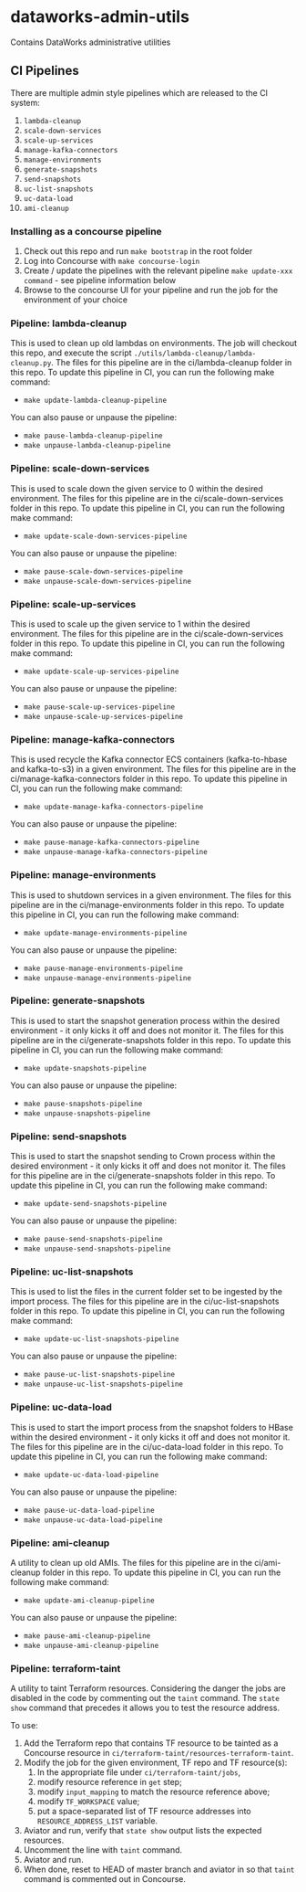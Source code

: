 # dataworks-admin-utils
Contains DataWorks administrative utilities

## CI Pipelines

There are multiple admin style pipelines which are released to the CI system:

1. `lambda-cleanup`
2. `scale-down-services`
3. `scale-up-services`
4. `manage-kafka-connectors`
5. `manage-environments`
6. `generate-snapshots`
7. `send-snapshots`
8. `uc-list-snapshots`
9. `uc-data-load`
10. `ami-cleanup`

### Installing as a concourse pipeline

1. Check out this repo and run `make bootstrap` in the root folder
2. Log into Concourse with `make concourse-login`
3. Create / update the pipelines with the relevant pipeline `make update-xxx command` - see pipeline information below
4. Browse to the concourse UI for your pipeline and run the job for the environment of your choice

### Pipeline: lambda-cleanup

This is used to clean up old lambdas on environments. The job will checkout this repo, and execute the script `./utils/lambda-cleanup/lambda-cleanup.py`. The files for this pipeline are in the ci/lambda-cleanup folder in this repo. To update this pipeline in CI, you can run the following make command:

* `make update-lambda-cleanup-pipeline`

You can also pause or unpause the pipeline:

* `make pause-lambda-cleanup-pipeline`
* `make unpause-lambda-cleanup-pipeline`

### Pipeline: scale-down-services

This is used to scale down the given service to 0 within the desired environment. The files for this pipeline are in the ci/scale-down-services folder in this repo. To update this pipeline in CI, you can run the following make command:

* `make update-scale-down-services-pipeline`

You can also pause or unpause the pipeline:

* `make pause-scale-down-services-pipeline`
* `make unpause-scale-down-services-pipeline`

### Pipeline: scale-up-services

This is used to scale up the given service to 1 within the desired environment. The files for this pipeline are in the ci/scale-down-services folder in this repo. To update this pipeline in CI, you can run the following make command:

* `make update-scale-up-services-pipeline`

You can also pause or unpause the pipeline:

* `make pause-scale-up-services-pipeline`
* `make unpause-scale-up-services-pipeline`

### Pipeline: manage-kafka-connectors

This is used recycle the Kafka connector ECS containers (kafka-to-hbase and kafka-to-s3) in a given environment. The files for this pipeline are in the ci/manage-kafka-connectors folder in this repo. To update this pipeline in CI, you can run the following make command:

* `make update-manage-kafka-connectors-pipeline`

You can also pause or unpause the pipeline:

* `make pause-manage-kafka-connectors-pipeline`
* `make unpause-manage-kafka-connectors-pipeline`

### Pipeline: manage-environments

This is used to shutdown services in a given environment. The files for this pipeline are in the ci/manage-environments folder in this repo. To update this pipeline in CI, you can run the following make command:

* `make update-manage-environments-pipeline`

You can also pause or unpause the pipeline:

* `make pause-manage-environments-pipeline`
* `make unpause-manage-environments-pipeline`

### Pipeline: generate-snapshots

This is used to start the snapshot generation process within the desired environment - it only kicks it off and does not monitor it. The files for this pipeline are in the ci/generate-snapshots folder in this repo. To update this pipeline in CI, you can run the following make command:

* `make update-snapshots-pipeline`

You can also pause or unpause the pipeline:

* `make pause-snapshots-pipeline`
* `make unpause-snapshots-pipeline`

### Pipeline: send-snapshots

This is used to start the snapshot sending to Crown process within the desired environment - it only kicks it off and does not monitor it. The files for this pipeline are in the ci/generate-snapshots folder in this repo. To update this pipeline in CI, you can run the following make command:

* `make update-send-snapshots-pipeline`

You can also pause or unpause the pipeline:

* `make pause-send-snapshots-pipeline`
* `make unpause-send-snapshots-pipeline`

### Pipeline: uc-list-snapshots

This is used to list the files in the current folder set to be ingested by the import process. The files for this pipeline are in the ci/uc-list-snapshots folder in this repo. To update this pipeline in CI, you can run the following make command:

* `make update-uc-list-snapshots-pipeline`

You can also pause or unpause the pipeline:

* `make pause-uc-list-snapshots-pipeline`
* `make unpause-uc-list-snapshots-pipeline`

### Pipeline: uc-data-load

This is used to start the import process from the snapshot folders to HBase within the desired environment - it only kicks it off and does not monitor it. The files for this pipeline are in the ci/uc-data-load folder in this repo. To update this pipeline in CI, you can run the following make command:

* `make update-uc-data-load-pipeline`

You can also pause or unpause the pipeline:

* `make pause-uc-data-load-pipeline`
* `make unpause-uc-data-load-pipeline`

### Pipeline: ami-cleanup

A utility to clean up old AMIs. The files for this pipeline are in the ci/ami-cleanup folder in this repo. To update this pipeline in CI, you can run the following make command:

* `make update-ami-cleanup-pipeline`

You can also pause or unpause the pipeline:

* `make pause-ami-cleanup-pipeline`
* `make unpause-ami-cleanup-pipeline`

### Pipeline: terraform-taint

A utility to taint Terraform resources. Considering the danger the jobs are disabled in the code by commenting out the `taint` command. The `state show` command that precedes it allows you to test the resource address.

To use:
1. Add the Terraform repo that contains TF resource to be tainted as a Concourse resource in `ci/terraform-taint/resources-terraform-taint`.
1. Modify the job for the given environment, TF repo and TF resource(s):
    1. In the appropriate file under `ci/terraform-taint/jobs`,
    1. modify resource reference in `get` step;
    1. modify `input_mapping` to match the resource reference above;
    1. modify `TF_WORKSPACE` value;
    1. put a space-separated list of TF resource addresses into `RESOURCE_ADDRESS_LIST` variable.
1. Aviator and run, verify that `state show` output lists the expected resources.
1. Uncomment the line with `taint` command.
1. Aviator and run.
1. When done, reset to HEAD of master branch and aviator in so that `taint` command is commented out in Concourse.
